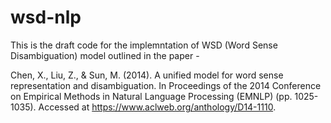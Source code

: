 # wsd-nlp
This is the draft code for the implemntation of WSD (Word Sense Disambiguation) model outlined in the paper -

Chen, X., Liu, Z., & Sun, M. (2014). A unified model for word sense representation and disambiguation. In Proceedings of the 2014 Conference on Empirical Methods in Natural Language Processing (EMNLP) (pp. 1025-1035). Accessed at https://www.aclweb.org/anthology/D14-1110.
